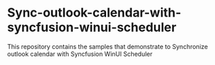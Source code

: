 # Sync-outlook-calendar-with-syncfusion-winui-scheduler
This repository contains the samples that demonstrate to Synchronize outlook calendar with Syncfusion WinUI Scheduler
